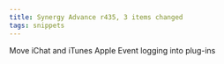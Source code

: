 ```yaml
---
title: Synergy Advance r435, 3 items changed
tags: snippets
---
```


Move iChat and iTunes Apple Event logging into plug-ins
